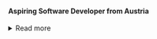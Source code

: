 #### Aspiring Software Developer from Austria
<details>
<summary>
  Read more
</summary>
  
## What I'm currently working on 📚

- My own Operating System: [MunkOS](https://github.com/Ruediga/MunkOS)
- OpenGL Graphics Library


## Skills 📜

### Experienced

- C / C++
- Assembly
- Python
- OpenGL
- Unreal Engine

### Somewhat heard of

- HTML / CSS (Tailwind)
- JavaScript / NodeJS
- C#
- Java
- Rust

#### GitHub stats 
<a href="https://github.com/anuraghazra/github-readme-stats">
  <img align="center" src="https://github-readme-stats.vercel.app/api?username=Ruediga&show_icons=true&line_height=27&include_all_commits=true" alt="My github stats" />
</a>

</details>
